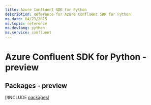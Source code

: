 ```yaml
---
title: Azure Confluent SDK for Python
description: Reference for Azure Confluent SDK for Python
ms.date: 04/23/2025
ms.topic: reference
ms.devlang: python
ms.service: confluent
---
```

# Azure Confluent SDK for Python - preview
## Packages - preview
[!INCLUDE [packages](confluent-index.md)]